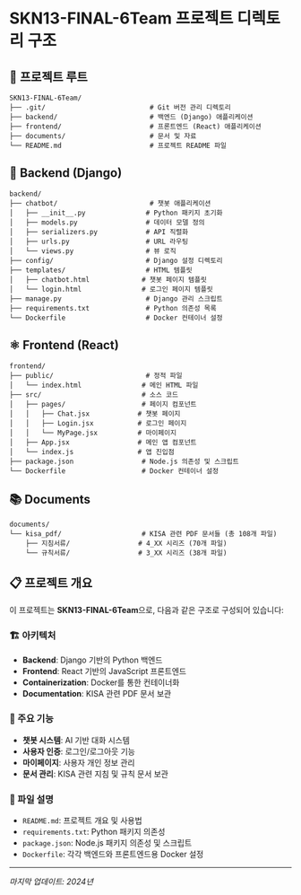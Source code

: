 # SKN13-FINAL-6Team 프로젝트 디렉토리 구조

## 📁 프로젝트 루트
```
SKN13-FINAL-6Team/
├── .git/                          # Git 버전 관리 디렉토리
├── backend/                       # 백엔드 (Django) 애플리케이션
├── frontend/                      # 프론트엔드 (React) 애플리케이션
├── documents/                     # 문서 및 자료
└── README.md                      # 프로젝트 README 파일
```

## 🐍 Backend (Django)
```
backend/
├── chatbot/                       # 챗봇 애플리케이션
│   ├── __init__.py               # Python 패키지 초기화
│   ├── models.py                 # 데이터 모델 정의
│   ├── serializers.py            # API 직렬화
│   ├── urls.py                   # URL 라우팅
│   └── views.py                  # 뷰 로직
├── config/                       # Django 설정 디렉토리
├── templates/                    # HTML 템플릿
│   ├── chatbot.html             # 챗봇 페이지 템플릿
│   └── login.html               # 로그인 페이지 템플릿
├── manage.py                     # Django 관리 스크립트
├── requirements.txt              # Python 의존성 목록
└── Dockerfile                    # Docker 컨테이너 설정
```

## ⚛️ Frontend (React)
```
frontend/
├── public/                       # 정적 파일
│   └── index.html               # 메인 HTML 파일
├── src/                         # 소스 코드
│   ├── pages/                   # 페이지 컴포넌트
│   │   ├── Chat.jsx            # 챗봇 페이지
│   │   ├── Login.jsx           # 로그인 페이지
│   │   └── MyPage.jsx          # 마이페이지
│   ├── App.jsx                 # 메인 앱 컴포넌트
│   └── index.js                # 앱 진입점
├── package.json                 # Node.js 의존성 및 스크립트
└── Dockerfile                   # Docker 컨테이너 설정
```

## 📚 Documents
```
documents/
└── kisa_pdf/                    # KISA 관련 PDF 문서들 (총 108개 파일)
    ├── 지침서류/                 # 4_XX 시리즈 (70개 파일)
    └── 규칙서류/                 # 3_XX 시리즈 (38개 파일)
```

## 📋 프로젝트 개요

이 프로젝트는 **SKN13-FINAL-6Team**으로, 다음과 같은 구조로 구성되어 있습니다:

### 🏗️ 아키텍처
- **Backend**: Django 기반의 Python 백엔드
- **Frontend**: React 기반의 JavaScript 프론트엔드
- **Containerization**: Docker를 통한 컨테이너화
- **Documentation**: KISA 관련 PDF 문서 보관

### 🎯 주요 기능
- **챗봇 시스템**: AI 기반 대화 시스템
- **사용자 인증**: 로그인/로그아웃 기능
- **마이페이지**: 사용자 개인 정보 관리
- **문서 관리**: KISA 관련 지침 및 규칙 문서 보관

### 📁 파일 설명
- `README.md`: 프로젝트 개요 및 사용법
- `requirements.txt`: Python 패키지 의존성
- `package.json`: Node.js 패키지 의존성 및 스크립트
- `Dockerfile`: 각각 백엔드와 프론트엔드용 Docker 설정

---

*마지막 업데이트: 2024년* 